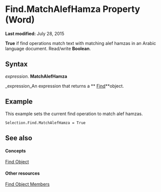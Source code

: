 
# Find.MatchAlefHamza Property (Word)

 **Last modified:** July 28, 2015

 **True** if find operations match text with matching alef hamzas in an Arabic language document. Read/write **Boolean**.

## Syntax

 _expression_. **MatchAlefHamza**

 _expression_An expression that returns a  ** [Find](da822788-cad5-992a-a835-18cc574cc324.md)**object.


## Example

This example sets the current find operation to match alef hamzas.


```
Selection.Find.MatchAlefHamza = True
```


## See also


#### Concepts


 [Find Object](da822788-cad5-992a-a835-18cc574cc324.md)
#### Other resources


 [Find Object Members](21f00da0-4c84-ace3-fc79-a55a9ed64360.md)
